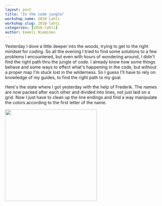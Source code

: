 ```yaml
---
layout: post
title: "In the code jungle"
workshop_name: 2010 Lahti
workshop_slug: 2010-lahti
categories: [2010-lahti]
author: Eemeli Nieminen 
---
```

Yesterday I dove a little deeper into the woods, trying to get to the right mindset for coding. So all the evening I tried to find some solutions to a few problems I encountered, but even with hours of wondering around, I didn't find the right path thru the jungle of code. I already know how some things behave and some ways to effect what's happening in the code, but without a proper map I'm stuck lost in the wilderness. So I guess I'll have to rely on knowledge of my guides, to find the right path to my goal.

Here's the state where I got yesterday with the help of Frederik. The names are now packed after each other and divided into lines, not just laid on a grid. Now I just have to clean up the line endings and find a way manipulate the colors according to the first letter of the name.

<a href="http://workshops.nodebox.net/2010/wp-content/uploads/Day6_sukunimet.gif"><img src="http://workshops.nodebox.net/2010/wp-content/uploads/Day6_sukunimet-300x300.gif" alt="" title="Day6_sukunimet" width="300" height="300" class="alignnone size-medium wp-image-493" /></a>
